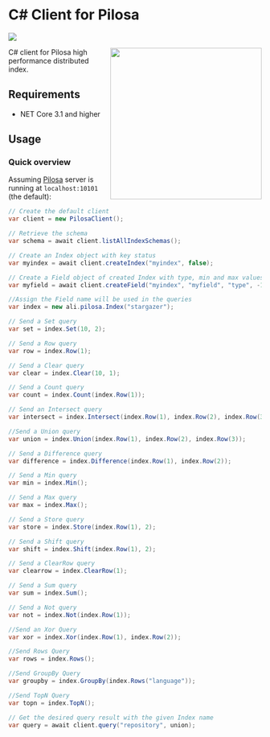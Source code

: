 # C# Client for Pilosa

<a href="https://github.com/pilosa"><img src="https://img.shields.io/badge/pilosa-1.4-blue.svg"></a>

<img src="https://www.pilosa.com/img/ee.svg" style="float: right" align="right" height="301">

C# client for Pilosa high performance distributed index.

## Requirements

* NET Core 3.1 and higher

## Usage

### Quick overview

Assuming [Pilosa](https://github.com/pilosa/pilosa) server is running at `localhost:10101` (the default):

```C#
// Create the default client
var client = new PilosaClient();

// Retrieve the schema
var schema = await client.listAllIndexSchemas();

// Create an Index object with key status
var myindex = await client.createIndex("myindex", false);

// Create a Field object of created Index with type, min and max values
var myfield = await client.createField("myindex", "myfield", "type", -1000, 5000);

//Assign the Field name will be used in the queries
var index = new ali.pilosa.Index("stargazer");

// Send a Set query
var set = index.Set(10, 2);

// Send a Row query
var row = index.Row(1);

// Send a Clear query
var clear = index.Clear(10, 1);

// Send a Count query
var count = index.Count(index.Row(1));

// Send an Intersect query
var intersect = index.Intersect(index.Row(1), index.Row(2), index.Row(3));

//Send a Union query
var union = index.Union(index.Row(1), index.Row(2), index.Row(3));

// Send a Difference query
var difference = index.Difference(index.Row(1), index.Row(2));

// Send a Min query
var min = index.Min();

// Send a Max query
var max = index.Max();

// Send a Store query
var store = index.Store(index.Row(1), 2);

// Send a Shift query
var shift = index.Shift(index.Row(1), 2);

// Send a ClearRow query
var clearrow = index.ClearRow(1);

// Send a Sum query
var sum = index.Sum();

// Send a Not query
var not = index.Not(index.Row(1));

//Send an Xor Query
var xor = index.Xor(index.Row(1), index.Row(2));

//Send Rows Query
var rows = index.Rows();

//Send GroupBy Query
var groupby = index.GroupBy(index.Rows("language"));

//Send TopN Query
var topn = index.TopN();

// Get the desired query result with the given Index name
var query = await client.query("repository", union);
```
